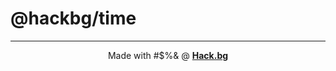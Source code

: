 # @hackbg/time

<div align="center">

---

Made with #$%& @ [**Hack.bg**](https://foss.hack.bg)

</div>
